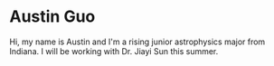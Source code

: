 # Austin Guo

Hi, my name is Austin and I'm a rising junior astrophysics major from Indiana. I will be working with Dr. Jiayi Sun this summer. 
